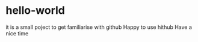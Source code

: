 # hello-world
it is a small poject to get familiarise with github
Happy to use hithub 
Have a nice time 
